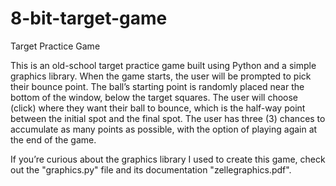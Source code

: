 # 8-bit-target-game
Target Practice Game

This is an old-school target practice game built using Python and a simple graphics library.
When the game starts, the user will be prompted to pick their bounce point.
The ball’s starting point is randomly placed near the bottom of the window, below the target squares.
The user will choose (click) where they want their ball to bounce, which is the half-way point between the initial spot and the final spot.
The user has three (3) chances to accumulate as many points as possible, with the option of playing again at the end of the game. 

If you’re curious about the graphics library I used to create this game, check out the "graphics.py" file and its documentation "zellegraphics.pdf".

